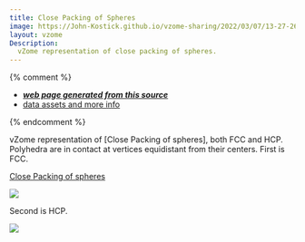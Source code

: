 ```yaml
---
title: Close Packing of Spheres
image: https://John-Kostick.github.io/vzome-sharing/2022/03/07/13-27-26-60-gon field-Trackball-FCC/60-gon field-Trackball-FCC.png
layout: vzome
Description:
  vZome representation of close packing of spheres.  
---
```


{% comment %}
 - [***web page generated from this source***][post]
 - [data assets and more info][github]

[post]: <https://John-Kostick.github.io/vzome-sharing/2022/03/07/60-gon field-Trackball-FCC-13-27-26.html>
[github]: <https://github.com/John-Kostick/vzome-sharing/tree/main/2022/03/07/13-27-26-60-gon field-Trackball-FCC/>
{% endcomment %}

  vZome representation of [Close Packing of spheres], both FCC and HCP.  Polyhedra are in contact at vertices equidistant from their centers. First is FCC. 
  
  [Close Packing of spheres](https://en.wikipedia.org/wiki/Close-packing_of_equal_spheres)

<vzome-viewer style="width: 100%; height: 100vh;"
       src="https://John-Kostick.github.io/vzome-sharing/2022/03/07/13-27-26-60-gon field-Trackball-FCC/60-gon field-Trackball-FCC.vZome" >
  <img src="https://John-Kostick.github.io/vzome-sharing/2022/03/07/13-27-26-60-gon field-Trackball-FCC/60-gon field-Trackball-FCC.png" />
</vzome-viewer>

Second is HCP.

<vzome-viewer style="width: 100%; height: 100vh;"
       src="https://John-Kostick.github.io/vzome-sharing/2022/03/07/13-28-00-60-gon field-Trackball-HCP/60-gon field-Trackball-HCP.vZome" >
  <img src="https://John-Kostick.github.io/vzome-sharing/2022/03/07/13-28-00-60-gon field-Trackball-HCP/60-gon field-Trackball-HCP.png" />
</vzome-viewer>
